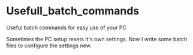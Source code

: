 # Usefull_batch_commands
Useful batch commands for easy use of your PC

Sometimes the PC setup resets it's own settings. 
Now I write some batch files to configure the settings new.
